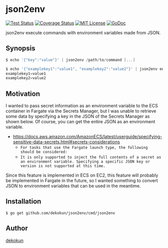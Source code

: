 json2env
=======

[![Test Status](https://github.com/dekokun/json2env/workflows/test/badge.svg?branch=master)][actions]
[![Coverage Status](https://coveralls.io/repos/dekokun/json2env/badge.svg?branch=master)][coveralls]
[![MIT License](http://img.shields.io/badge/license-MIT-blue.svg?style=flat-square)][license]
[![GoDoc](https://godoc.org/github.com/dekokun/json2env?status.svg)][godoc]

[actions]: https://github.com/dekokun/json2env/actions?workflow=test
[coveralls]: https://coveralls.io/r/dekokun/json2env?branch=master
[license]: https://github.com/dekokun/json2env/blob/master/LICENSE
[godoc]: https://godoc.org/github.com/dekokun/json2env

json2env execute commands with environment variables made from JSON.

## Synopsis

```go
$ echo '{"key":"value"}' | json2env /path/to/command [...]
```

```go
$ echo '{"examplekey1":"value1", "examplekey2":"value2"}' | json2env env | grep examplekey
examplekey1=value1
examplekey2=value2
```

## Motivation

I wanted to pass secret information as an environment variable to the ECS container in Fargate via the Secrets Manager, but I was unable to retrieve some data by specifying a key in the JSON of the Secrets Manager as shown below. Of course, you can get the entire JSON as an environment variable.

- https://docs.aws.amazon.com/AmazonECS/latest/userguide/specifying-sensitive-data-secrets.html#secrets-considerations
  - `For tasks that use the Fargate launch type, the following should be considered:`
  - `It is only supported to inject the full contents of a secret as an environment variable. Specifying a specific JSON key or version is not supported at this time.`

Since this feature is implemented in ECS on EC2, this feature will probably be implemented in Fargate in the future, so I wanted something to convert JSON to environment variables that can be used in the meantime.

## Installation

```console
$ go get github.com/dekokun/json2env/cmd/json2env
```

## Author

[dekokun](https://github.com/dekokun)
